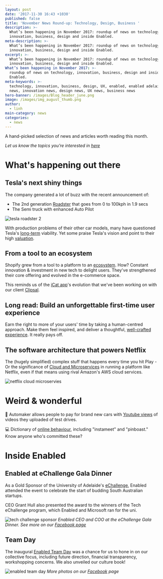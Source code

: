 ```yaml
---
layout: post
date: '2017-11-30 16:43 +1030'
published: false
title: 'November News Round-up: Technology, Design, Business '
description: >-
  What’s been happening in November 2017: roundup of news on technology,
  innovation, business, design and inside Enabled.
meta-description: >-
  What’s been happening in November 2017: roundup of news on technology,
  innovation, business, design and inside Enabled.
excerpt: >-
  What’s been happening in November 2017: roundup of news on technology,
  innovation, business, design and inside Enabled.
What’s been happening in November 2017: >-
  roundup of news on technology, innovation, business, design and inside
  Enabled.
meta-keywords: >-
  technology, innovation, business, design, UX, enabled, enabled adelaide, tech
  news, innovation news, design news, UX news, business news
hero-banner: /images/Blog_header_june.png
image: /images/img_august_thumb.png
author:
  - linh
main-category: news
categories:
  - news
---
```

A hand-picked selection of news and articles worth reading this month.

_Let us know the topics you’re interested in [here](https://enabled1.typeform.com/to/YcdNts)_

# What's happening out there

## Tesla's next shiny things

The company generated a lot of buzz with the recent announcement of:

- The 2nd generation [Roadster](https://www.theverge.com/2017/11/17/16655800/tesla-electric-semi-truck-roadster-recap-elon-musk) that goes from 0 to 100kph in 1.9 secs
- The Semi truck with enhanced Auto Pilot

![tesla roadster 2]({{site.baseurl}}/images/img_nov_roadster.jpg)

With production problems of their other car models, many have questioned Tesla's [long-term](https://seekingalpha.com/article/4122890-tesla-approaches-terminal-decline?) viability. Yet some praise Tesla's vision and point to their high [valuation](https://thinkgrowth.org/tesla-how-to-lose-700-million-and-maintain-a-60-billion-valuation-107e777b530).

## From a tool to an ecosystem

Shopify grew from a tool to a platform to an [ecosystem](https://producthabits.com/shopify-grew-snowboard-shop-10b-commerce-ecosystem/). How? Constant innovation & investment in new tech to delight users. They've strengthened their core offering and evolved in the e-commerce space. 

This reminds us of the [iCat app](http://enabled.com.au/sidestudy/clipsal-icat)'s evolution that we've been working on with our client [Clipsal](https://enabled.com.au/casestudy-Clipsal).

## Long read: Build an unforgettable first-time user experience

Earn the right to more of your users' time by taking a human-centred approach.  Make them feel inspired, and deliver a thoughtful, [well-crafted experience](https://hackernoon.com/the-quintessential-guide-for-building-an-unforgettable-first-time-user-experience-19720a7447d2). It really pays off. 

## The software architecture that powers Netflix

The (hugely simplified) complex stuff that happens every time you hit Play - Or the significance of [Cloud and Microservices](https://medium.com/refraction-tech-everything/how-netflix-works-the-hugely-simplified-complex-stuff-that-happens-every-time-you-hit-play-3a40c9be254b) in running a platform like Netflix, even if that means using rival Amazon's AWS cloud services. 

![netflix cloud microservies]({{site.baseurl}}/images/img_nov_netflix.png)

# Weird & wonderful

🚗 Automaker allows people to pay for brand new cars with [Youtube views](http://creativity-online.com/work/opel-pay-with-views/53174) of videos they uploaded of test drives.  

💻 Dictionary of [online behaviour](http://dictionaryofonlinebehavior.com/), including "instameet" and "pinboast." Know anyone who's committed these? 

# Inside Enabled

## Enabled at eChallenge Gala Dinner

As a Gold Sponsor of the University of Adelaide's [eChallenge](https://www.facebook.com/pg/EnabledHQ/photos/?tab=album&album_id=730924850441552), Enabled attended the event to celebrate the start of budding South Australian startups.

CEO Grant Hull also presented the award to the winners of the Tech eChallenge program, which Enabled and Microsoft ran for the uni.

![tech challenge sponsor]({{site.baseurl}}/images/img_nov_echallenge.jpg)
 *Enabled CEO and COO at the eChallenge Gala Dinner. See more on our [Facebook page](https://www.facebook.com/pg/EnabledHQ/photos/?tab=album&album_id=730924850441552)*

## Team Day

The inaugural [Enabled Team Day](https://www.facebook.com/pg/EnabledHQ/photos/?tab=album&album_id=723984437802260) was a chance for us to hone in on our collective focus, including future direction, financial transparency, workshopping concerns. We also unveiled our culture book!

![enabled team day]({{site.baseurl}}/images/img_nov_teamday.jpg)
*More photos on our [Facebook](https://www.facebook.com/pg/EnabledHQ/photos/?tab=album&album_id=723984437802260) page*